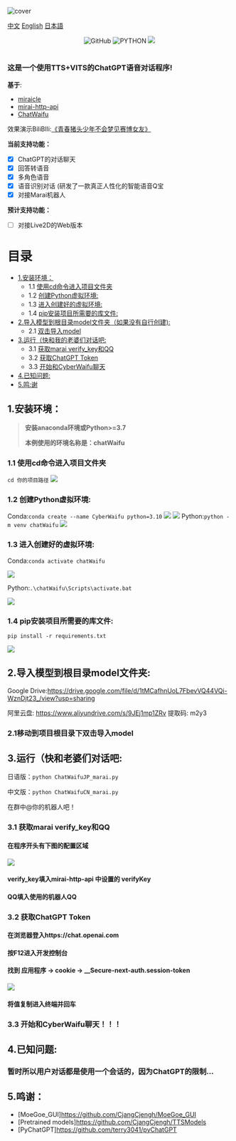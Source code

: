![cover](readme/cyberbot.png)

[中文](README.md "中文") [English](eng-README.md "English") [日本語](jp-README.md "日本語")

<p align="center">
	<img alt="GitHub" src="https://img.shields.io/github/license/MuBai-He/ChatWaifu-marai?color=red">
	<img src="https://img.shields.io/badge/Python-3.7|8|9|10-green" alt="PYTHON" >
  	<a href="https://app.fossa.com/projects/git%2Bgithub.com%2FMuBai-He%2FChatWaifu-marai?ref=badge_small" alt="FOSSA Status"><img src="https://app.fossa.com/api/projects/git%2Bgithub.com%2FMuBai-He%2FChatWaifu-marai.svg?type=small"/></a>
</p>

#
### 这是一个使用TTS+VITS的ChatGPT语音对话程序!

**基于**:
 - [miraicle](https://github.com/Excaive/miraicle)
 - [mirai-http-api](https://github.com/project-mirai/mirai-api-http)
 - [ChatWaifu](https://github.com/cjyaddone/ChatWaifu)

效果演示BiliBIli:[《青春猪头少年不会梦见赛博女友》](https://www.bilibili.com/video/BV1rv4y1Q7eT "BiliBili")

**当前支持功能：**
* [x] ChatGPT的对话聊天
* [x] 回答转语音
* [x] 多角色语音
* [x] 语音识别对话 (研发了一款真正人性化的智能语音Q宝
* [x] 对接Marai机器人

**预计支持功能：**
* [ ] 对接Live2D的Web版本


# 目录
* [1.安装环境：](#1.)
	* 1.1 [使用cd命令进入项目文件夹](#cd)
	* 1.2 [创建Python虚拟环境:](#99)
	* 1.3 [进入创建好的虚拟环境:](#venv)
	* 1.4 [pip安装项目所需要的库文件:](#pip)
* [2.导入模型到根目录model文件夹（如果没有自行创建):](#.model)
	* 2.1 [双击导入model](#cd1)
* [3.运行（快和我的老婆们对话吧:](#22)
	* 3.1 [获取marai verify_key和QQ](#343533)
	* 3.2 [获取ChatGPT Token](#333)
	* 3.3 [开始和CyberWaifu聊天](#444)
* [4.已知问题:](#9315)
* [5.鸣:谢](#915)
## <span id="1.">1.安装环境：</span>
> **安装anaconda环境或Python>=3.7**
> 
> **本例使用的环境名称是：chatWaifu**

### <span id="cd">1.1 使用cd命令进入项目文件夹</span>
`cd 你的项目路径`
![](readme/5.png)
### <span id="99">1.2 创建Python虚拟环境:</span>

Conda:`conda create --name CyberWaifu python=3.10`
![](readme/1.png)
![](readme/2.png)
Python:`python -m venv chatWaifu`
![](readme/6.png)

### <span id="venv">1.3 进入创建好的虚拟环境:</span>
Conda:`conda activate chatWaifu`

![](readme/3.png)

Python:`.\chatWaifu\Scripts\activate.bat`

![](readme/7.png)

### <span id="pip">1.4 pip安装项目所需要的库文件:</span>
`pip install -r requirements.txt`

![](readme/4.png)

## <span id=".model">2.导入模型到根目录model文件夹:</span>
Google Drive:https://drive.google.com/file/d/1tMCafhnUoL7FbevVQ44VQi-WznDjt23_/view?usp=sharing

阿里云盘: https://www.aliyundrive.com/s/9JEj1mp1ZRv 提取码: m2y3

### <span id="cd1">2.1移动到项目根目录下双击导入model</span>

## <span id="22">3.运行（快和老婆们对话吧:</span>

日语版：`python ChatWaifuJP_marai.py`

中文版：`python ChatWaifuCN_marai.py`

在群中@你的机器人吧！

### <span id="343533">3.1 获取marai verify_key和QQ</span>
#### 在程序开头有下图的配置区域

#### ![](readme/8.png)

#### verify_key填入mirai-http-api 中设置的 verifyKey

#### QQ填入使用的机器人QQ

### <span id="333">3.2 获取ChatGPT Token</span>
#### 在浏览器登入https://chat.openai.com
#### 按F12进入开发控制台
#### 找到 应用程序 -> cookie -> __Secure-next-auth.session-token

#### ![](readme/token.png)

#### 将值复制进入终端并回车

### <span id="444">3.3 开始和CyberWaifu聊天！！！</span>

## <span id="9315">4.已知问题:</span>

### 暂时所以用户对话都是使用一个会话的，因为ChatGPT的限制...

## <span id="915">5.鸣谢：</span>
- [MoeGoe_GUI]https://github.com/CjangCjengh/MoeGoe_GUI
- [Pretrained models]https://github.com/CjangCjengh/TTSModels
- [PyChatGPT]https://github.com/terry3041/pyChatGPT
